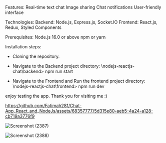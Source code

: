 Features:
Real-time text chat
Image sharing
Chat notifications
User-friendly interface

Technologies:
Backend: Node.js, Express.js, Socket.IO
Frontend: React.js, Redux, Styled Components

Prerequisites:
Node.js 16.0 or above
npm or yarn

Installation steps:
- Cloning the repository.

- Navigate to the Backend project directory:
\nodejs-reactjs-chat\backend> npm run start

- Navigate to the Frontend and Run the frontend project directory:
\nodejs-reactjs-chat\frontend> npm run dev


enjoy testing the app.
Thank you for visiting me :)



https://github.com/Fatimah281/Chat-App_React_and_NodeJs/assets/68357777/5d315e80-aeb5-4a24-a128-cb719a3776f9


![Screenshot (2387)](https://github.com/Fatimah281/Chat-App_React_and_NodeJs/assets/68357777/0f8cf0d1-85a5-48d1-9226-c55db4e10d7e)

![Screenshot (2388)](https://github.com/Fatimah281/Chat-App_React_and_NodeJs/assets/68357777/ca464ebd-f7d9-48f3-9b9d-9d4c68b1676e)


